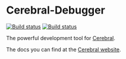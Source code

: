 # Cerebral-Debugger

[![Build status][travis-image]][travis-url]
[![Build status](https://ci.appveyor.com/api/projects/status/oxof3l7jq59ovaof?svg=true)](https://ci.appveyor.com/project/reflog/cerebral-debugger)

The powerful development tool for [Cerebral](http://cerebraljs.com).

The docs you can find at the [Cerebral website](http://cerebraljs.com/docs/introduction/debugger.html).

[travis-image]: https://img.shields.io/travis/cerebral/cerebral-debugger.svg?style=flat
[travis-url]: https://travis-ci.org/cerebral/cerebral-debugger
